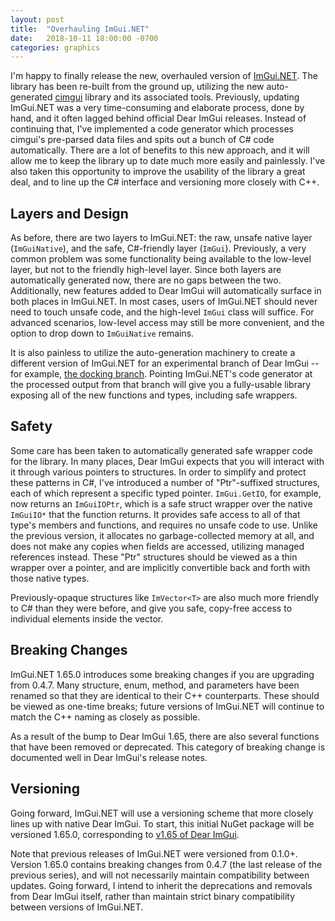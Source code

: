 ```yaml
---
layout: post
title:  "Overhauling ImGui.NET"
date:   2018-10-11 18:00:00 -0700
categories: graphics
---
```


I'm happy to finally release the new, overhauled version of [ImGui.NET](https://github.com/mellinoe/imgui.net). The library has been re-built from the ground up, utilizing the new auto-generated [cimgui](https://github.com/cimgui/cimgui) library and its associated tools. Previously, updating ImGui.NET was a very time-consuming and elaborate process, done by hand, and it often lagged behind official Dear ImGui releases. Instead of continuing that, I've implemented a code generator which processes cimgui's pre-parsed data files and spits out a bunch of C# code automatically. There are a lot of benefits to this new approach, and it will allow me to keep the library up to date much more easily and painlessly. I've also taken this opportunity to improve the usability of the library a great deal, and to line up the C# interface and versioning more closely with C++.

## Layers and Design

As before, there are two layers to ImGui.NET: the raw, unsafe native layer (`ImGuiNative`), and the safe, C#-friendly layer (`ImGui`). Previously, a very common problem was some functionality being available to the low-level layer, but not to the friendly high-level layer. Since both layers are automatically generated now, there are no gaps between the two. Additionally, new features added to Dear ImGui will automatically surface in both places in ImGui.NET. In most cases, users of ImGui.NET should never need to touch unsafe code, and the high-level `ImGui` class will suffice. For advanced scenarios, low-level access may still be more convenient, and the option to drop down to `ImGuiNative` remains.

It is also painless to utilize the auto-generation machinery to create a different version of ImGui.NET for an experimental branch of Dear ImGui -- for example, [the docking branch](https://github.com/ocornut/imgui/issues/2109). Pointing ImGui.NET's code generator at the processed output from that branch will give you a fully-usable library exposing all of the new functions and types, including safe wrappers.

## Safety

Some care has been taken to automatically generated safe wrapper code for the library. In many places, Dear ImGui expects that you will interact with it through various pointers to structures. In order to simplify and protect these patterns in C#, I've introduced a number of "Ptr"-suffixed structures, each of which represent a specific typed pointer. `ImGui.GetIO`, for example, now returns an `ImGuiIOPtr`, which is a safe struct wrapper over the native `ImGuiIO*` that the function returns. It provides safe access to all of that type's members and functions, and requires no unsafe code to use. Unlike the previous version, it allocates no garbage-collected memory at all, and does not make any copies when fields are accessed, utilizing managed references instead. These "Ptr" structures should be viewed as a thin wrapper over a pointer, and are implicitly convertible back and forth with those native types.

Previously-opaque structures like `ImVector<T>` are also much more friendly to C# than they were before, and give you safe, copy-free access to individual elements inside the vector.

## Breaking Changes

ImGui.NET 1.65.0 introduces some breaking changes if you are upgrading from 0.4.7. Many structure, enum, method, and parameters have been renamed so that they are identical to their C++ counterparts. These should be viewed as one-time breaks; future versions of ImGui.NET will continue to match the C++ naming as closely as possible.

As a result of the bump to Dear ImGui 1.65, there are also several functions that have been removed or deprecated. This category of breaking change is documented well in Dear ImGui's release notes.

## Versioning

Going forward, ImGui.NET will use a versioning scheme that more closely lines up with native Dear ImGui. To start, this initial NuGet package will be versioned 1.65.0, corresponding to [v1.65 of Dear ImGui](https://github.com/ocornut/imgui/releases/tag/v1.65).

Note that previous releases of ImGui.NET were versioned from 0.1.0+. Version 1.65.0 contains breaking changes from 0.4.7 (the last release of the previous series), and will not necessarily maintain compatibility between updates. Going forward, I intend to inherit the deprecations and removals from Dear ImGui itself, rather than maintain strict binary compatibility between versions of ImGui.NET.
